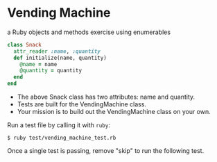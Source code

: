 # Vending Machine

a Ruby objects and methods exercise using enumerables

```ruby
class Snack
  attr_reader :name, :quantity
  def initialize(name, quantity)
    @name = name
    @quantity = quantity
  end
end
```

* The above Snack class has two attributes: name and quantity.
* Tests are built for the VendingMachine class.
* Your mission is to build out the VendingMachine class on your own.

Run a test file by calling it with `ruby`:

`$ ruby test/vending_machine_test.rb`

Once a single test is passing, remove "skip" to run the following test.
